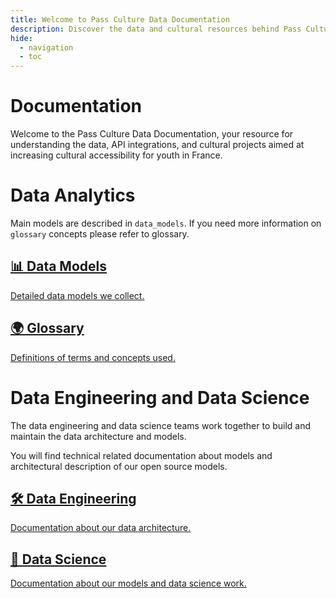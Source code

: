 ```yaml
---
title: Welcome to Pass Culture Data Documentation
description: Discover the data and cultural resources behind Pass Culture.
hide:
  - navigation
  - toc
---
```


# Documentation

Welcome to the Pass Culture Data Documentation, your resource for understanding the data, API integrations, and cultural projects aimed at increasing cultural accessibility for youth in France.


# Data Analytics

Main models are described in `data_models`. If you need more information on `glossary` concepts please refer to glossary.

<div class="home-features">
    <a href="/data-gcp/dbt/overview">
        <div class="feature">
            <h2>📊 Data Models</h2>
            <p>Detailed data models we collect.</p>
        </div>
    </a>
    <a href="/data-gcp/dbt/glossary">
        <div class="feature">
            <h2>🌍 Glossary</h2>
            <p>Definitions of terms and concepts used.</p>
        </div>
    </a>

</div>

# Data Engineering and Data Science

The data engineering and data science teams work together to build and maintain the data architecture and models.

You will find technical related documentation about models and architectural description of our open source models.

<div class="home-features">
    <a href="/data-gcp/de/overview">
        <div class="feature">
            <h2>🛠️ Data Engineering</h2>
            <p>Documentation about our data architecture.</p>
        </div>
    </a>
    <a href="/data-gcp/ds/overview">
        <div class="feature">
            <h2>🧪 Data Science</h2>
            <p>Documentation about our models and data science work. </p>
        </div>
    </a>
</div>

